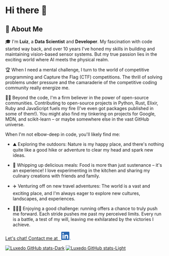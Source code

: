 # Hi there 👋

## 🚀 About Me

🎓 I'm **Luiz**, a **Data Scientist** and **Developer**. My fascination with code started way back, and over 10 years I've honed my skills in building and maintaining vision-based sensor systems. But my true passion lies in the exciting world where AI meets the physical realm.

🏆 When I need a mental challenge, I turn to the world of competitive programming and Capture the Flag (CTF) competitions. The thrill of solving problems under pressure and the camaraderie of the competitive coding community really energize me.

👨‍💻 Beyond the code, I'm a firm believer in the power of open-source communities. Contributing to open-source projects in Python, Rust, Elixir, Ruby and JavaScript fuels my fire (I've even got packages published in some of them!). You might also find my tinkering on projects for Google, MDN, and scikit-learn – or maybe somewhere else in the vast GitHub universe.

When I'm not elbow-deep in code, you'll likely find me:

* ⛰️ Exploring the outdoors: Nature is my happy place, and there's nothing quite like a good hike or adventure to clear my head and spark new ideas.

* 🍔 Whipping up delicious meals: Food is more than just sustenance – it's an experience! I love experimenting in the kitchen and sharing my culinary creations with friends and family.

* ✈️ Venturing off on new travel adventures: The world is a vast and exciting place, and I'm always eager to explore new cultures, landscapes, and experiences.

* 🏃🏻‍♂️ Enjoying a good challenge: running offers a chance to truly push me forward. Each stride pushes me past my perceived limits. Every run is a battle, a test of my will, leaving me exhilarated by the victories I achieve.

<a href="https://www.linkedin.com/in/luiz-nishino-amaral/" target="blank">Let's chat! Contact me at &nbsp; <img src="LI-In-Bug.png"  width="30"></img></a>


[![Luxedo GitHub stats-Dark](https://github-readme-stats.vercel.app/api?username=luxedo&show_icons=true&theme=shadow_green#gh-dark-mode-only)](https://github.com/anuraghazra/github-readme-stats#gh-dark-mode-only)
[![Luxedo GitHub stats-Light](https://github-readme-stats.vercel.app/api?username=luxedo&show_icons=true&theme=shadow_green#gh-light-mode-only)](https://github.com/anuraghazra/github-readme-stats#gh-light-mode-only)
